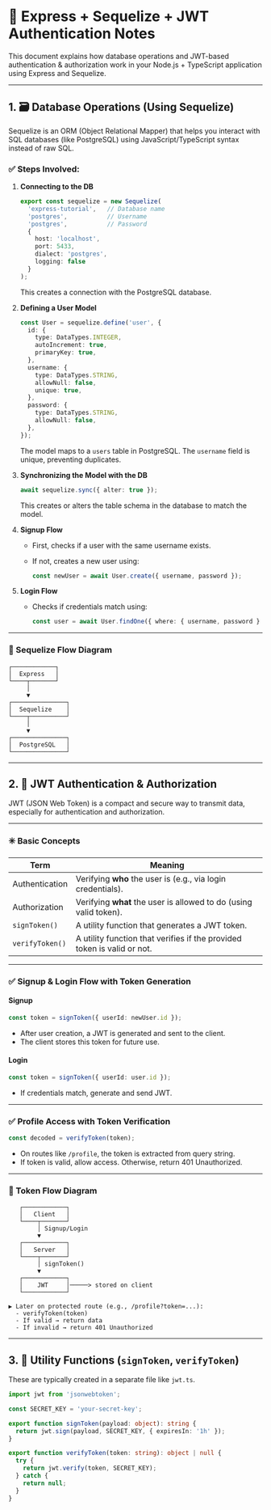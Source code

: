 # 📘 Express + Sequelize + JWT Authentication Notes

This document explains how database operations and JWT-based authentication & authorization work in your Node.js + TypeScript application using Express and Sequelize.

---

## 1. 🗃️ Database Operations (Using Sequelize)

Sequelize is an ORM (Object Relational Mapper) that helps you interact with SQL databases (like PostgreSQL) using JavaScript/TypeScript syntax instead of raw SQL.

### ✅ Steps Involved:

1. **Connecting to the DB**

   ```ts
   export const sequelize = new Sequelize(
     'express-tutorial',   // Database name
     'postgres',           // Username
     'postgres',           // Password
     {
       host: 'localhost',
       port: 5433,
       dialect: 'postgres',
       logging: false
     }
   );
   ```

   This creates a connection with the PostgreSQL database.

2. **Defining a User Model**

   ```ts
   const User = sequelize.define('user', {
     id: {
       type: DataTypes.INTEGER,
       autoIncrement: true,
       primaryKey: true,
     },
     username: {
       type: DataTypes.STRING,
       allowNull: false,
       unique: true,
     },
     password: {
       type: DataTypes.STRING,
       allowNull: false,
     },
   });
   ```

   The model maps to a `users` table in PostgreSQL. The `username` field is unique, preventing duplicates.

3. **Synchronizing the Model with the DB**

   ```ts
   await sequelize.sync({ alter: true });
   ```

   This creates or alters the table schema in the database to match the model.

4. **Signup Flow**

   * First, checks if a user with the same username exists.
   * If not, creates a new user using:

     ```ts
     const newUser = await User.create({ username, password });
     ```

5. **Login Flow**

   * Checks if credentials match using:

     ```ts
     const user = await User.findOne({ where: { username, password } });
     ```

---

### 🧭 Sequelize Flow Diagram

```text
┌────────────┐
│  Express   │
└────┬───────┘
     │
     ▼
┌───────────────┐
│  Sequelize    │
└────┬──────────┘
     │
     ▼
┌───────────────┐
│  PostgreSQL   │
└───────────────┘
```

---

## 2. 🔐 JWT Authentication & Authorization

JWT (JSON Web Token) is a compact and secure way to transmit data, especially for authentication and authorization.

---

### ✳️ Basic Concepts

| Term            | Meaning                                                                 |
| --------------- | ----------------------------------------------------------------------- |
| Authentication  | Verifying **who** the user is (e.g., via login credentials).            |
| Authorization   | Verifying **what** the user is allowed to do (using valid token).       |
| `signToken()`   | A utility function that generates a JWT token.                          |
| `verifyToken()` | A utility function that verifies if the provided token is valid or not. |

---

### ✅ Signup & Login Flow with Token Generation

#### Signup

```ts
const token = signToken({ userId: newUser.id });
```

* After user creation, a JWT is generated and sent to the client.
* The client stores this token for future use.

#### Login

```ts
const token = signToken({ userId: user.id });
```

* If credentials match, generate and send JWT.

---

### ✅ Profile Access with Token Verification

```ts
const decoded = verifyToken(token);
```

* On routes like `/profile`, the token is extracted from query string.
* If token is valid, allow access. Otherwise, return 401 Unauthorized.

---

### 🔁 Token Flow Diagram

```text
   ┌────────────┐
   │   Client   │
   └────┬───────┘
        │ Signup/Login
        ▼
   ┌────────────┐
   │   Server   │
   └────┬───────┘
        │ signToken()
        ▼
   ┌────────────┐
   │    JWT     │─────> stored on client
   └────────────┘

▶ Later on protected route (e.g., /profile?token=...):
  - verifyToken(token)
  - If valid → return data
  - If invalid → return 401 Unauthorized
```

---

## 3. 🔧 Utility Functions (`signToken`, `verifyToken`)

These are typically created in a separate file like `jwt.ts`.

```ts
import jwt from 'jsonwebtoken';

const SECRET_KEY = 'your-secret-key';

export function signToken(payload: object): string {
  return jwt.sign(payload, SECRET_KEY, { expiresIn: '1h' });
}

export function verifyToken(token: string): object | null {
  try {
    return jwt.verify(token, SECRET_KEY);
  } catch {
    return null;
  }
}
```

